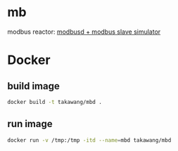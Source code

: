 # mb
modbus reactor: [modbusd + modbus slave simulator](https://github.com/taka-wang/modbusd)

# Docker

## build image
```bash
docker build -t takawang/mbd .
```

## run image
```bash
docker run -v /tmp:/tmp -itd --name=mbd takawang/mbd
```
